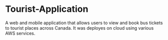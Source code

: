 # Tourist-Application
A web and mobile application that allows users to view and book bus tickets to tourist places across Canada. It was deployes on cloud using various AWS services.
